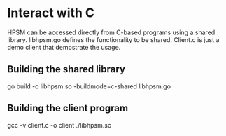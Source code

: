 # Interact with C 
HPSM can be accessed directly from C-based programs using a shared library.
libhpsm.go defines the functionality to be shared. Client.c is just a demo client that demostrate the usage.
## Building the shared library
go build -o libhpsm.so  -buildmode=c-shared libhpsm.go

## Building the client program
gcc -v client.c -o client ./libhpsm.so